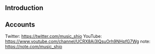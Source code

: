## Introduction



## Accounts

Twitter: https://twitter.com/music_shio
YouTube: https://www.youtube.com/channel/UCRX8Ai3lQsuOrh9NHpfG7Wg
note: https://note.com/music_shio
